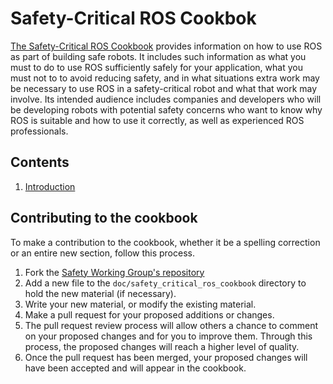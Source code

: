 # Safety-Critical ROS Cookbok

[The Safety-Critical ROS Cookbook](safety_critical_ros_cookbook.html) provides information on how to use ROS as part of building safe robots.
It includes such information as what you must to do to use ROS sufficiently safely for your application, what you must not to to avoid reducing safety, and in what situations extra work may be necessary to use ROS in a safety-critical robot and what that work may involve.
Its intended audience includes companies and developers who will be developing robots with potential safety concerns who want to know why ROS is suitable and how to use it correctly, as well as experienced ROS professionals.

## Contents

1. [Introduction](introduction.html)


## Contributing to the cookbook

To make a contribution to the cookbook, whether it be a spelling correction or an entire new section, follow this process.

1. Fork the [Safety Working Group's repository](https://github.com/ros2/safety_working_group)
1. Add a new file to the `doc/safety_critical_ros_cookbook` directory to hold the new material (if necessary).
1. Write your new material, or modify the existing material.
1. Make a pull request for your proposed additions or changes.
1. The pull request review process will allow others a chance to comment on your proposed changes and for you to improve them.
   Through this process, the proposed changes will reach a higher level of quality.
1. Once the pull request has been merged, your proposed changes will have been accepted and will appear in the cookbook.
